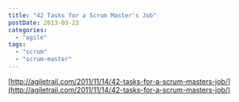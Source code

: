 ```yaml
---
title: "42 Tasks for a Scrum Master's Job"
postDate: 2013-03-23
categories: 
  - "agile"
tags: 
  - "scrum"
  - "scrum-master"
---
```


[http://agiletrail.com/2011/11/14/42-tasks-for-a-scrum-masters-job/](http://agiletrail.com/2011/11/14/42-tasks-for-a-scrum-masters-job/)
